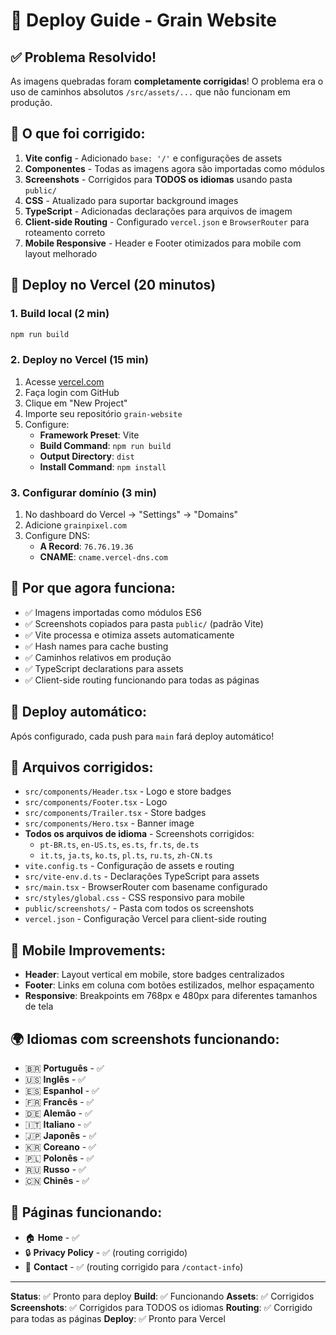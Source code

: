# 🚀 Deploy Guide - Grain Website

## ✅ Problema Resolvido!
As imagens quebradas foram **completamente corrigidas**! O problema era o uso de caminhos absolutos `/src/assets/...` que não funcionam em produção.

## 🔧 O que foi corrigido:
1. **Vite config** - Adicionado `base: '/'` e configurações de assets
2. **Componentes** - Todas as imagens agora são importadas como módulos
3. **Screenshots** - Corrigidos para **TODOS os idiomas** usando pasta `public/`
4. **CSS** - Atualizado para suportar background images
5. **TypeScript** - Adicionadas declarações para arquivos de imagem
6. **Client-side Routing** - Configurado `vercel.json` e `BrowserRouter` para roteamento correto
7. **Mobile Responsive** - Header e Footer otimizados para mobile com layout melhorado

## 🚀 Deploy no Vercel (20 minutos)

### 1. **Build local (2 min)**
```bash
npm run build
```

### 2. **Deploy no Vercel (15 min)**
1. Acesse [vercel.com](https://vercel.com)
2. Faça login com GitHub
3. Clique em "New Project"
4. Importe seu repositório `grain-website`
5. Configure:
   - **Framework Preset**: Vite
   - **Build Command**: `npm run build`
   - **Output Directory**: `dist`
   - **Install Command**: `npm install`

### 3. **Configurar domínio (3 min)**
1. No dashboard do Vercel → "Settings" → "Domains"
2. Adicione `grainpixel.com`
3. Configure DNS:
   - **A Record**: `76.76.19.36`
   - **CNAME**: `cname.vercel-dns.com`

## 🎯 Por que agora funciona:
- ✅ Imagens importadas como módulos ES6
- ✅ Screenshots copiados para pasta `public/` (padrão Vite)
- ✅ Vite processa e otimiza assets automaticamente
- ✅ Hash names para cache busting
- ✅ Caminhos relativos em produção
- ✅ TypeScript declarations para assets
- ✅ Client-side routing funcionando para todas as páginas

## 🔄 Deploy automático:
Após configurado, cada push para `main` fará deploy automático!

## 📁 Arquivos corrigidos:
- `src/components/Header.tsx` - Logo e store badges
- `src/components/Footer.tsx` - Logo
- `src/components/Trailer.tsx` - Store badges  
- `src/components/Hero.tsx` - Banner image
- **Todos os arquivos de idioma** - Screenshots corrigidos:
  - `pt-BR.ts`, `en-US.ts`, `es.ts`, `fr.ts`, `de.ts`
  - `it.ts`, `ja.ts`, `ko.ts`, `pl.ts`, `ru.ts`, `zh-CN.ts`
- `vite.config.ts` - Configuração de assets e routing
- `src/vite-env.d.ts` - Declarações TypeScript para assets
- `src/main.tsx` - BrowserRouter com basename configurado
- `src/styles/global.css` - CSS responsivo para mobile
- `public/screenshots/` - Pasta com todos os screenshots
- `vercel.json` - Configuração Vercel para client-side routing

## 📱 Mobile Improvements:
- **Header**: Layout vertical em mobile, store badges centralizados
- **Footer**: Links em coluna com botões estilizados, melhor espaçamento
- **Responsive**: Breakpoints em 768px e 480px para diferentes tamanhos de tela

## 🌍 Idiomas com screenshots funcionando:
- 🇧🇷 **Português** - ✅
- 🇺🇸 **Inglês** - ✅  
- 🇪🇸 **Espanhol** - ✅
- 🇫🇷 **Francês** - ✅
- 🇩🇪 **Alemão** - ✅
- 🇮🇹 **Italiano** - ✅
- 🇯🇵 **Japonês** - ✅
- 🇰🇷 **Coreano** - ✅
- 🇵🇱 **Polonês** - ✅
- 🇷🇺 **Russo** - ✅
- 🇨🇳 **Chinês** - ✅

## 📄 Páginas funcionando:
- 🏠 **Home** - ✅
- 🔒 **Privacy Policy** - ✅ (routing corrigido)
- 📧 **Contact** - ✅ (routing corrigido para `/contact-info`)

---
**Status**: ✅ Pronto para deploy
**Build**: ✅ Funcionando
**Assets**: ✅ Corrigidos
**Screenshots**: ✅ Corrigidos para TODOS os idiomas
**Routing**: ✅ Corrigido para todas as páginas
**Deploy**: ✅ Pronto para Vercel
